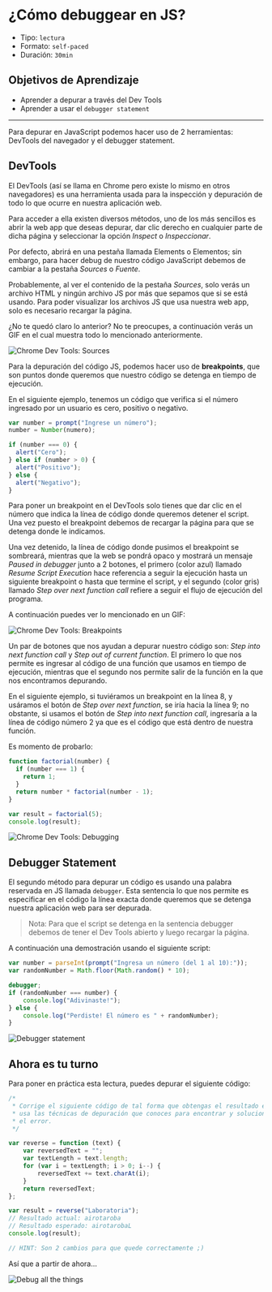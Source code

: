 # ¿Cómo debuggear en JS?

* Tipo: `lectura`
* Formato: `self-paced`
* Duración: `30min`

## Objetivos de Aprendizaje

* Aprender a depurar a través del Dev Tools
* Aprender a usar el `debugger statement`

***

Para depurar en JavaScript podemos hacer uso de 2 herramientas: DevTools del
navegador y el debugger statement.

## DevTools

El DevTools (así se llama en Chrome pero existe lo mismo en otros navegadores)
es una herramienta usada para la inspección y depuración de todo lo que ocurre
en nuestra aplicación web.

Para acceder a ella existen diversos métodos, uno de los más sencillos es abrir
la web app que deseas depurar, dar clic derecho en cualquier parte de dicha
página y seleccionar la opción _Inspect_ o _Inspeccionar_.

Por defecto, abrirá en una pestaña llamada Elements o Elementos; sin embargo,
para hacer debug de nuestro código JavaScript debemos de cambiar a la pestaña
_Sources_ o _Fuente_.

Probablemente, al ver el contenido de la pestaña _Sources_, solo verás un
archivo HTML y ningún archivo JS por más que sepamos que si se está usando. Para
poder visualizar los archivos JS que usa nuestra web app, solo es necesario
recargar la página.

¿No te quedó claro lo anterior? No te preocupes, a continuación verás un GIF en
el cual muestra todo lo mencionado anteriormente.

![Chrome Dev Tools: Sources](https://cdn-images-1.medium.com/max/800/1*JhVFiJNoGZAAmlnk00y6TA.gif)

Para la depuración del código JS, podemos hacer uso de **breakpoints**, que son
puntos donde queremos que nuestro código se detenga en tiempo de ejecución.

En el siguiente ejemplo, tenemos un código que verifica si el número ingresado
por un usuario es cero, positivo o negativo.

```javascript
var number = prompt("Ingrese un número");
number = Number(numero);

if (number === 0) {
  alert("Cero");
} else if (number > 0) {
  alert("Positivo");
} else {
  alert("Negativo");
}
```

Para poner un breakpoint en el DevTools solo tienes que dar clic en el número
que indica la línea de código donde queremos detener el script. Una vez puesto
el breakpoint debemos de recargar la página para que se detenga donde le
indicamos.

Una vez detenido, la línea de código donde pusimos el breakpoint se sombreará,
mientras que la web se pondrá opaco y mostrará un mensaje _Paused in debugger_
junto a 2 botones, el primero (color azul) llamado _Resume Script Execution_
hace referencia a seguir la ejecución hasta un siguiente breakpoint o hasta que
termine el script, y el segundo (color gris) llamado _Step over next function call_
refiere a seguir el flujo de ejecución del programa.

A continuación puedes ver lo mencionado en un GIF:

![Chrome Dev Tools: Breakpoints](https://cdn-images-1.medium.com/max/800/1*DbS6jAUYz3mPJjyv8MMU-w.gif)

Un par de botones que nos ayudan a depurar nuestro código son:
_Step into next function call_ y _Step out of current function_. El primero lo
que nos permite es ingresar al código de una función que usamos en tiempo de
ejecución, mientras que el segundo nos permite salir de la función en la que
nos encontramos depurando.

En el siguiente ejemplo, si tuviéramos un breakpoint en la línea 8, y usáramos
el botón de _Step over next function_, se iría hacia la línea 9; no obstante, si
usamos el botón de _Step into next function call_, ingresaría a la línea de
código número 2 ya que es el código que está dentro de nuestra función.

Es momento de probarlo:

```javascript
function factorial(number) {
  if (number === 1) {
    return 1;
  }
  return number * factorial(number - 1);
}

var result = factorial(5);
console.log(result);
```

![Chrome Dev Tools: Debugging](https://cdn-images-1.medium.com/max/800/1*C3k9ZTu-q9i8GFB2P47muQ.gif)

## Debugger Statement

El segundo método para depurar un código es usando una palabra reservada en JS
llamada `debugger`. Esta sentencia lo que nos permite es especificar en el
código la línea exacta donde queremos que se detenga nuestra aplicación web para
ser depurada.

> Nota: Para que el script se detenga en la sentencia debugger debemos de tener
> el Dev Tools abierto y luego recargar la página.

A continuación una demostración usando el siguiente script:

```javascript
var number = parseInt(prompt("Ingresa un número (del 1 al 10):"));
var randomNumber = Math.floor(Math.random() * 10);

debugger;
if (randomNumber === number) {
    console.log("Adivinaste!");
} else {
    console.log("Perdiste! El número es " + randomNumber);
}
```

![Debugger statement](https://cdn-images-1.medium.com/max/800/1*RcPHfLBSK1Bh8FzfqJlqpQ.gif)

## Ahora es tu turno

Para poner en práctica esta lectura, puedes depurar el siguiente código:

```javascript
/*
 * Corrige el siguiente código de tal forma que obtengas el resultado esperado,
 * usa las técnicas de depuración que conoces para encontrar y solucionar
 * el error.
 */

var reverse = function (text) {
    var reversedText = "";
    var textLength = text.length;
    for (var i = textLength; i > 0; i--) {
        reversedText += text.charAt(i);
    }
    return reversedText;
};

var result = reverse("Laboratoria");
// Resultado actual: airotaroba
// Resultado esperado: airotarobaL
console.log(result);

// HINT: Son 2 cambios para que quede correctamente ;)
```

Así que a partir de ahora…

![Debug all the things](https://cdn-images-1.medium.com/max/800/1*znr2Wn2kXro7XkimgplRCg.jpeg)
